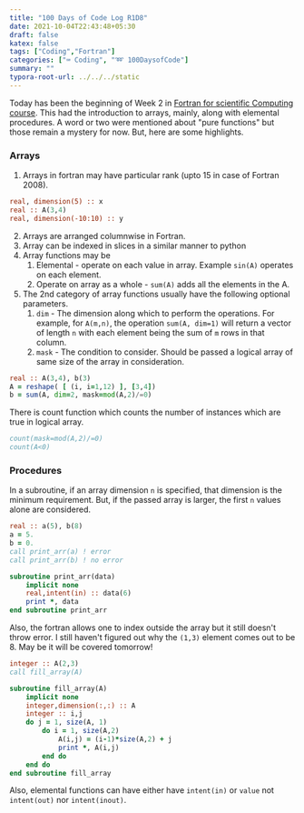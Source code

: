 ```yaml
---
title: "100 Days of Code Log R1D8"
date: 2021-10-04T22:43:48+05:30
draft: false
katex: false
tags: ["Coding","Fortran"]
categories: ["⌨️ Coding", "➿ 100DaysofCode"]
summary: ""
typora-root-url: ../../../static
---
```


Today has been the beginning of Week 2 in [Fortran for scientific Computing course](https://www.futurelearn.com/courses/fortran-for-scientific-computing). This had the introduction to arrays, mainly, along with elemental procedures. A word or two were mentioned about "pure functions" but those remain a mystery for now. But, here are some highlights. 

### Arrays

1. Arrays in fortran may have particular rank (upto 15 in case of Fortran 2008).

```fortran
real, dimension(5) :: x
real :: A(3,4)
real, dimension(-10:10) :: y
```

2. Arrays are arranged columnwise in Fortran.
3. Array can be indexed in slices in a similar manner to python
4. Array functions may be 
   1. Elemental - operate on each value in array. Example `sin(A)` operates on each element.
   2. Operate on array as a whole - `sum(A)` adds all the elements in the A.
5. The 2nd category of array functions usually have the following optional parameters.
   1. `dim` - The dimension along which to perform the operations. For example, for `A(m,n)`, the operation `sum(A, dim=1)` will return a vector of length `n` with each element being the sum of `m` rows in that column.
   2. `mask` - The condition to consider. Should be passed a logical array of same size of the array in consideration.

```fortran
real :: A(3,4), b(3)
A = reshape( [ (i, i=1,12) ], [3,4])
b = sum(A, dim=2, mask=mod(A,2)/=0)
```

There is count function which counts the number of instances which are true in logical array.

```fortran
count(mask=mod(A,2)/=0)
count(A<0)
```

### Procedures

In a subroutine, if an array dimension `n` is specified, that dimension is the minimum requirement. But, if the passed array is larger, the first `n` values alone are considered.

```fortran
real :: a(5), b(8)
a = 5.
b = 0.
call print_arr(a) ! error
call print_arr(b) ! no error

subroutine print_arr(data)
    implicit none
    real,intent(in) :: data(6)
    print *, data
end subroutine print_arr
```

Also, the fortran allows one to index outside the array but it still doesn't throw error.  I still haven't figured out why the `(1,3)` element comes out to be 8. May be it will be covered tomorrow!

```fortran
integer :: A(2,3)
call fill_array(A)

subroutine fill_array(A)
    implicit none
    integer,dimension(:,:) :: A
    integer :: i,j
    do j = 1, size(A, 1)
        do i = 1, size(A,2)
            A(i,j) = (i-1)*size(A,2) + j
            print *, A(i,j)
        end do
    end do
end subroutine fill_array
```

Also, elemental functions can have either have `intent(in)` or `value` not `intent(out)` nor `intent(inout)`.
